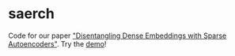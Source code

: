 # saerch

Code for our paper ["Disentangling Dense Embeddings with Sparse Autoencoders"](https://arxiv.org/abs/2408.00657).
Try the [demo](https://huggingface.co/spaces/charlieoneill/saerch.ai)!
